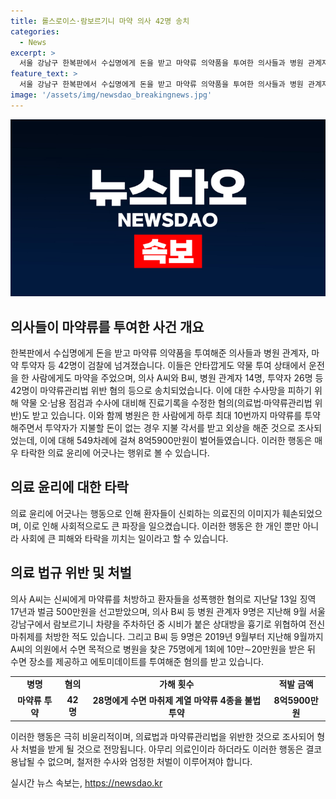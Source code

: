 ```yaml
---
title: 롤스로이스·람보르기니 마약 의사 42명 송치
categories:
  - News
excerpt: >
  서울 강남구 한복판에서 수십명에게 돈을 받고 마약류 의약품을 투여한 의사들과 병원 관계자, 마약 투약자 등 42명이 검찰 송치됐다. 이들은 롤스로이스남, 람보르기니남에도 약을 준 것으로 조사됐다. 약물 오·남용 점검과 수사 방해 등 혐의도 받았다. 이 병원은 투약자에게 지불 각서를 받고 외상을 해 주면서 8억5900만원을 벌어들였다. 일부는 성폭행과 위협 혐의로도 기소돼 징역과 벌금을 선고받았다. 또 다른 의사들은 수면 목적으로 에토미데이트를 투여하고 이를 통해 12억5410만원을 벌이기도 했다.
feature_text: >
  서울 강남구 한복판에서 수십명에게 돈을 받고 마약류 의약품을 투여한 의사들과 병원 관계자, 마약 투약자 등 42명이 검찰 송치됐다. 이들은 롤스로이스남, 람보르기니남에도 약을 준 것으로 조사됐다. 약물 오·남용 점검과 수사 방해 등 혐의도 받았다. 이 병원은 투약자에게 지불 각서를 받고 외상을 해 주면서 8억5900만원을 벌어들였다. 일부는 성폭행과 위협 혐의로도 기소돼 징역과 벌금을 선고받았다. 또 다른 의사들은 수면 목적으로 에토미데이트를 투여하고 이를 통해 12억5410만원을 벌이기도 했다.
image: '/assets/img/newsdao_breakingnews.jpg'
---
```


<p><img src="/assets/img/newsdao_breakingnews.jpg" alt="ontimetimes 속보" /></p>

<h2 data-ke-size="size26">의사들이 마약류를 투여한 사건 개요</h2>

<p data-ke-size="size16"></p>

<p>한복판에서 수십명에게 돈을 받고 마약류 의약품을 투여해준 의사들과 병원 관계자, 마약 투약자 등 42명이 검찰에 넘겨졌습니다. 이들은 안타깝게도 약물 투여 상태에서 운전을 한 사람에게도 마약을 주었으며, 의사 A씨와 B씨, 병원 관계자 14명, 투약자 26명 등 42명이 마약류관리법 위반 혐의 등으로 송치되었습니다. 이에 대한 수사망을 피하기 위해 약물 오·남용 점검과 수사에 대비해 진료기록을 수정한 혐의(의료법·마약류관리법 위반)도 받고 있습니다. 이와 함께 병원은 한 사람에게 하루 최대 10번까지 마약류를 투약해주면서 투약자가 지불할 돈이 없는 경우 지불 각서를 받고 외상을 해준 것으로 조사되었는데, 이에 대해 549차례에 걸쳐 8억5900만원이 벌어들였습니다. 이러한 행동은 매우 타락한 의료 윤리에 어긋나는 행위로 볼 수 있습니다.</p>

<p data-ke-size="size16"></p>

<h2 data-ke-size="size26">의료 윤리에 대한 타락</h2>

<p data-ke-size="size16">의료 윤리에 어긋나는 행동으로 인해 환자들이 신뢰하는 의료진의 이미지가 훼손되었으며, 이로 인해 사회적으로도 큰 파장을 일으켰습니다. 이러한 행동은 한 개인 뿐만 아니라 사회에 큰 피해와 타락을 끼치는 일이라고 할 수 있습니다.</p>

<h2 data-ke-size="size26">의료 법규 위반 및 처벌</h2>

<p data-ke-size="size16">의사 A씨는 신씨에게 마약류를 처방하고 환자들을 성폭행한 혐의로 지난달 13일 징역 17년과 벌금 500만원을 선고받았으며, 의사 B씨 등 병원 관계자 9명은 지난해 9월 서울 강남구에서 람보르기니 차량을 주차하던 중 시비가 붙은 상대방을 흉기로 위협하여 전신마취제를 처방한 적도 있습니다. 그리고 B씨 등 9명은 2019년 9월부터 지난해 9월까지 A씨의 의원에서 수면 목적으로 병원을 찾은 75명에게 1회에 10만∼20만원을 받은 뒤 수면 장소를 제공하고 에토미데이트를 투여해준 혐의를 받고 있습니다.</p>

<p data-ke-size="size16"></p>

<table>
  <tbody>
    <tr>
      <td style="text-align: center; height: 17px;"><b>병명</b></td>
      <td style="text-align: center; height: 17px;"><b>혐의</b></td>
      <td style="text-align: center; height: 17px;"><b>가해 횟수</b></td>
      <td style="text-align: center; height: 17px;"><b>적발 금액</b></td>
    </tr>
    <tr>
      <td style="text-align: center; height: 17px;"><b>마약류 투약</b></td>
      <td style="text-align: center; height: 17px;"><b>42명</b></td>
      <td style="text-align: center; height: 17px;"><b>28명에게 수면 마취제 계열 마약류 4종을 불법 투약</b></td>
      <td style="text-align: center; height: 17px;"><b>8억5900만원</b></td>
    </tr>
  </tbody>
</table>

<p data-ke-size="size16"></p>

<p>이러한 행동은 극히 비윤리적이며, 의료법과 마약류관리법을 위반한 것으로 조사되어 형사 처벌을 받게 될 것으로 전망됩니다. 아무리 의료인이라 하더라도 이러한 행동은 결코 용납될 수 없으며, 철저한 수사와 엄정한 처벌이 이루어져야 합니다.</p>
실시간 뉴스 속보는, <a href="https://newsdao.kr" rel="dofollow">https://newsdao.kr</a>


